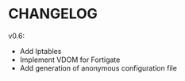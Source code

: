 # CHANGELOG

v0.6:

- Add Iptables
- Implement VDOM for Fortigate
- Add generation of anonymous configuration file
